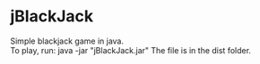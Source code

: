 # jBlackJack
Simple blackjack game in java. <br/>
To play, run:
java -jar "jBlackJack.jar"
The file is in the dist folder.

